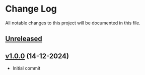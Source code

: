 # Change Log

All notable changes to this project will be documented in this file.

## [Unreleased](https://gitlab.com/mbasri-terraform/modules/aws/terraform-aws-{{cookiecutter.lower_aws_module_name}})

## [v1.0.0](https://gitlab.com/mbasri-terraform/modules/aws/terraform-aws-{{cookiecutter.lower_aws_module_name}}/-/tree/v1.0.0) (14-12-2024)

- Initial commit
